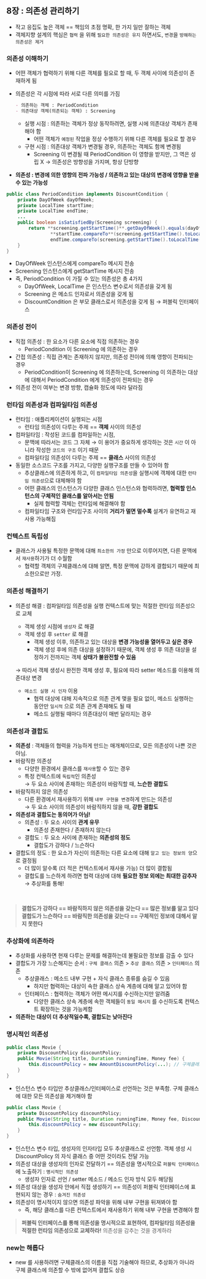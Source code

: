 ## 8장 : 의존성 관리하기

- 작고 응집도 높은 객체 == 책임의 초점 명확, 한 가지 일만 잘하는 객체
- 객체지향 설계의 핵심은 `협력` 을 위해 `필요한 의존성은 유지` 하면서도, `변경`을 `방해하는 의존성은 제거`

### 의존성 이해하기

- 어떤 객체가 협력하기 위해 다른 객체를 필요로 할 때, 두 객체 사이에 의존성이 존재하게 됨
- 의존성은 각 시점에 따라 서로 다른 의미를 가짐
    
    ```markdown
    - 의존하는 객체 : PeriodCondition
    - 의존대상 객체(의존되는 객체) : Screening
    ```
    
    - 실행 시점 : 의존하는 객체가 정상 동작하려면, 실행 시에 의존대상 객체가 존재해야 함
        - 어떤 객체가 `예정된` 작업을 정상 수행하기 위해 다른 객체를 필요로 할 경우
    - 구현 시점 : 의존대상 객체가 변경될 경우, 의존하는 객체도 함께 변경됨
        - Screening 이 변경될 때 PeriodCondition 이 영향을 받지만, 그 역은 성립 X 
        → 의존성은 방향성을 가지며, 항상 단방향
- **의존성 : 변경에 의한 영향의 전파 가능성 / 의존하고 있는 대상의 변경에 영향을 받을 수 있는 가능성**

```java
public class PeriodCondition implements DiscountCondition {
    private DayOfWeek dayOfWeek;
    private LocalTime startTime;
    private LocalTime endTime;
    ... 
    public boolean isSatisfiedBy(Screening screening) {
        return **screening.getStartTime()**.getDayOfWeek().equals(dayOfWeek) &&
                **startTime.compareTo**(screening.getStartTime().toLocalTime()) <= 0&&
                endTime.compareTo(screening.getStartTime().toLocalTime()) >= 0;
    }
}
```

- DayOfWeek 인스턴스에게 compareTo 메시지 전송
- Screening 인스턴스에게 getStartTime 메시지 전송
- 즉, PeriodCondition 이 가질 수 있는 의존성은 총 4가지
    - DayOfWeek, LocalTime 은 인스턴스 변수로서 의존성을 갖게 됨
    - Screening 은 메소드 인자로서 의존성을 갖게 됨
    - DiscountCondition 은 부모 클래스로서 의존성을 갖게 됨 → 퍼블릭 인터페이스

### 의존성 전이
- 직접 의존성 : 한 요소가 다른 요소에 직접 의존하는 경우
    - PeriodCondition 이 Screening 에 의존하는 경우
- 간접 의존성 : 직접 관계는 존재하지 않지만, 의존성 전이에 의해 영향이 전파되는 경우
    - PeriodCondition이 Screening 에 의존하는데, Screening 이 의존하는 대상에 대해서 PeriodCondition 에게 의존성이 전파되는 경우
- 의존성 전이 여부는 변경 방향, 캡슐화 정도에 따라 달라짐

### 런타임 의존성과 컴파일타임 의존성
- 런타임 : 애플리케이션이 실행되는 시점
    - 런타임 의존성이 다루는 주제 == **객체** 사이의 의존성
- 컴파일타임 : 작성된 코드를 컴파일하는 시점,
    - 문맥에 따라서는 코드 그 자체 → 이 용어가 중요하게 생각하는 것은 `시간` 이 아니라 작성한 `코드의 구조` 이기 때문
    - 컴파일타임 의존성이 다루는 주제 == **클래스** 사이의 의존성
- 동일한 소스코드 구조를 가지고, 다양한 실행구조를 만들 수 있어야 함
    - 추상클래스에 의존하게 하고, 이 `컴파일타임 의존성`을 실행시에 객체에 대한 `런타임 의존성`으로 대체해야 함
    - 어떤 클래스의 인스턴스가 다양한 클래스 인스턴스와 협력하려면, **협력할 인스턴스의 구체적인 클래스를 알아서는 안됨**
        - 실제 협력할 객체는 런타임에 해결해야 함
    - 컴파일타임 구조와 런타임구조 사이의 **거리가 멀면 멀수록** 설계가 유연하고 재사용 가능해짐

### 컨텍스트 독립성
- 클래스가 사용될 특정한 문맥에 대해 `최소한의 가정` 만으로 이루어지면, 다른 문맥에서 `재사용`하기가 더 수월함
    - 협력할 객체의 구체클래스에 대해 알면, 특정 문맥에 강하게 결합되기 때문에 최소한으로만 가정.

### 의존성 해결하기

- 의존성 해결 : 컴파일타임 의존성을 실행 컨텍스트에 맞는 적절한 런타임 의존성으로 교체
    - 객체 생성 시점에 `생성자` 로 해결
    - 객체 생성 후 `setter` 로 해결
        - 객체 생성 이후, 의존하고 있는 대상을 **변경 가능성을 열어두고 싶은 경우**
        - 객체 생성 후에 의존 대상을 설정하기 때문에, 객체 생성 후 의존 대상을 설정하기 전까지는 객체 **상태가 불완전할 수 있음**
    
    → 따라서 객체 생성시 완전한 객체 생성 후, 필요에 따라 setter 메소드를 이용해 의존대상 변경
    
    - `메소드 실행 시 인자` 이용
        - 협력 대상에 대해 지속적으로 의존 관계 맺을 필요 없이, 메소드 실행하는 동안만 `일시적` 으로 의존 관계 존재해도 될 때
        - 메소드 실행될 때마다 의존대상이 매번 달라지는 경우

### 의존성과 결합도

- **의존성** : 객체들의 협력을 가능하게 만드는 매개체이므로, 모든 의존성이 나쁜 것은 아님.
- 바람직한 의존성
    - 다양한 환경에서 클래스를 `재사용`할 수 있는 경우
    - 특정 컨텍스트에 `독립적`인 의존성<br>
    → 두 요소 사이에 존재하는 의존성이 바람직할 때, **느슨한 결합도** 
- 바람직하지 않은 의존성
    - 다른 환경에서 재사용하기 위해 `내부 구현을 변경`하게 만드는 의존성<br>
    → 두 요소 사이의 의존성이 바람직하지 않을 때, **강한 결합도**
- **의존성과 결합도는 동의어가 아님!**
    - 의존성 : 두 요소 사이의 **관계 유무**
        - 의존성 존재한다 / 존재하지 않는다
    - 결합도 : 두 요소 사이에 존재하는 **의존성의 정도**
        - 결합도가 강하다 / 느슨하다
- 결합도의 정도 : 한 요소가 자신이 의존하는 다른 요소에 대해 `알고 있는 정보의 양`으로 결정됨
    - 더 많이 알수록 (더 적은 컨텍스트에서 재사용 가능) 더 많이 결합됨
    - 결합도를 느슨하게 하려면 협력 대상에 대해 **필요한 정보 외에는 최대한 감추자** → 추상화를 통해!
<br>

> **결합도가 강하다 == 바람직하지 않은 의존성을 갖는다 == 많은 정보를 알고 있다 <br>
결합도가 느슨하다 == 바람직한 의존성을 갖는다 == 구체적인 정보에 대해서 알지 못한다**
>

### 추상화에 의존하라
- 추상화를 사용하면 현재 다루는 문제를 해결하는데 불필요한 정보를 감출 수 있다
- 결합도가 가장 느슨해지는 순서 : `구체 클래스` 의존 > `추상 클래스` 의존 > `인터페이스` 의존
    - 추상클래스 : 메소드 내부 구현 + 자식 클래스 종류를 숨길 수 있음
        - 하지만 협력하는 대상이 속한 클래스 상속 계층에 대해 알고 있어야 함
    - 인터페이스 : 협력하는 객체가 어떤 메시지를 수신하는지만 알려줌
        - 다양한 클래스 상속 계층에 속한 객체들이 `동일 메시지` 를 수신하도록 컨텍스트 확장하는 것을 가능케함
- **의존하는 대상이 더 추상적일수록, 결합도는 낮아진다**

### 명시적인 의존성

```java
public class Movie {
    private DiscountPolicy discountPolicy;
    public Movie(String title, Duration runningTime, Money fee) {
        this.discountPolicy = new AmountDiscountPolicy(...); // 구체클래스에 의존하고 있음
    }
}
```

- 인스턴스 변수 타입만 추상클래스/인터페이스로 선언하는 것은 부족함.
구체 클래스에 대한 모든 의존성을 제거해야 함

```java
public class Movie {
    private DiscountPolicy discountPolicy;
    public Movie(String title, Duration runningTime, Money fee, DiscountPolicy discountPolicy) { // 퍼블릭 인터페이스에 Movie 가 DiscountPolicy 에 의존함을 명시적으로 드러내고 있음 : 명시적인 의존성
        this.discountPolicy = new discountPolicy;
    }
}
```

- 인스턴스 변수 타입, 생성자의 인자타입 모두 추상클래스로 선언함.
객체 생성 시 DiscountPolicy 의 자식 클래스 중 어떤 것이라도 전달 가능
- 의존성 대상을 생성자의 인자로 전달하기 == 의존성을 명시적으로 `퍼블릭 인터페이스`에 노출하기 : `명시적인 의존성`
    - 생성자 인자로 선언 / setter 메소드 / 메소드 인자 방식 모두 해당됨
- 의존성 대상을 생성자 안에서 직접 생성하기 == 의존성이 퍼블릭 인터페이스에 표현되지 않는 경우 : `숨겨진 의존성`
- 의존성이 명시적이지 않으면 의존성 파악을 위해 내부 구현을 뒤져봐야 함
    - 즉, 해당 클래스를 다른 컨텍스트에서 재사용하기 위해 내부 구현을 변경해야 함

> **퍼블릭 인터페이스를 통해 의존성을 명시적으로 표현하여, 컴파일타임 의존성을 적절한 런타임 의존성으로 교체하라!**
의존성을 감추는 것을 경계하라
>

### new는 해롭다
- new 를 사용하려면 구체클래스의 이름을 직접 기술해야 하므로, 추상화가 아니라 구체 클래스에 의존할 수 밖에 없어져 결합도 상승
